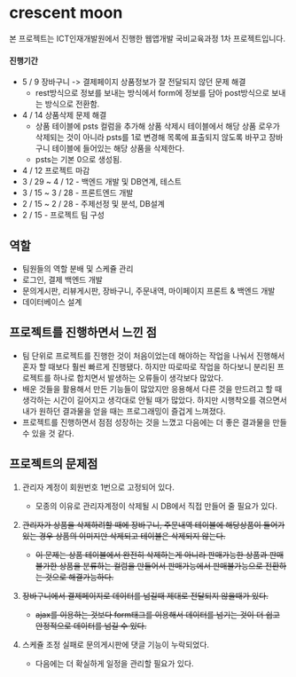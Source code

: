 # crescent moon

본 프로젝트는 ICT인재개발원에서 진행한 웹앱개발 국비교육과정 1차 프로젝트입니다.<br>

#### 진행기간

- 5 / 9 장바구니 -> 결제페이지 상품정보가 잘 전달되지 않던 문제 해결
  - rest방식으로 정보를 보내는 방식에서 form에 정보를 담아 post방식으로 보내는 방식으로 전환함.
- 4 / 14 상품삭제 문제 해결
  - 상품 테이블에 psts 컬럼을 추가해 상품 삭제시 테이블에서 해당 상품 로우가 삭제되는 것이 아니라 psts를 1로 변경해 목록에 표출되지 않도록 바꾸고 장바구니 테이블에 들어있는 해당 상품을 삭제한다.
  - psts는 기본 0으로 생성됨.
- 4 / 12 프로젝트 마감
- 3 / 29 ~ 4 / 12 - 백엔드 개발 및 DB연계, 테스트
- 3 / 15 ~ 3 / 28 - 프론트엔드 개발
- 2 / 15 ~ 2 / 28 - 주제선정 및 분석, DB설계
- 2 / 15 - 프로젝트 팀 구성


## 역할

- 팀원들의 역할 분배 및 스케쥴 관리
- 로그인, 결제 백엔드 개발
- 문의게시판, 리뷰게시판, 장바구니, 주문내역, 마이페이지 프론트 & 백엔드 개발
- 데이터베이스 설계


## 프로젝트를 진행하면서 느낀 점

- 팀 단위로 프로젝트를 진행한 것이 처음이었는데 해야하는 작업을 나눠서 진행해서 혼자 할 때보다 훨씬 빠르게 진행됐다.
  하지만 따로따로 작업을 하다보니 분리된 프로젝트를 하나로 합치면서 발생하는 오류들이 생각보다 많았다.
- 배운 것들을 활용해서 만든 기능들이 많았지만 응용해서 다른 것을 만드려고 할 때 생각하는 시간이 길어지고 생각대로 안될 때가 많았다.
  하지만 시행착오를 겪으면서 내가 원하던 결과물을 얻을 때는 프로그래밍이 즐겁게 느껴졌다.
- 프로젝트를 진행하면서 점점 성장하는 것을 느꼈고 다음에는 더 좋은 결과물을 만들 수 있을 것 같다.



## 프로젝트의 문제점

1. 관리자 계정이 회원번호 1번으로 고정되어 있다.
   - 모종의 이유로 관리자계정이 삭제될 시 DB에서 직접 만들어 줄 필요가 있다.

2. ~~관리자가 상품을 삭제하려할 때에 장바구니, 주문내역 테이블에 해당상품이 들어가있는 경우 상품의 이미지만 삭제되고 테이블은 삭제되지 않는다.~~
   - ~~이 문제는 상품 테이블에서 완전히 삭제하는게 아니라 판매가능한 상품과 판매 불가한 상품을 분류하는 컬럼을 만들어서 판매가능에서 판매불가능으로 전환하는 것으로 해결가능하다.~~

3. ~~장바구니에서 결제페이지로 데이터를 넘길때 제대로 전달되지 않을때가 있다.~~
   - ~~ajax를 이용하는 것보다 form태그를 이용해서 데이터를 넘기는 것이 더 쉽고 안정적으로 데이터를 넘길 수 있다.~~

4. 스케쥴 조정 실패로 문의게시판에 댓글 기능이 누락되었다.
   - 다음에는 더 확실하게 일정을 관리할 필요가 있다.
